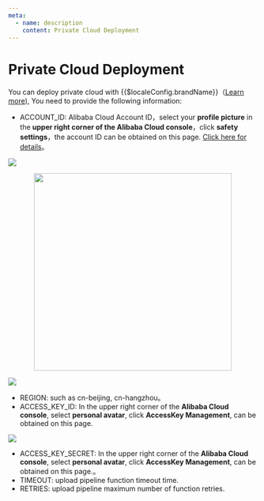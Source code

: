```yaml
---
meta:
  - name: description
    content: Private Cloud Deployment
---
```


#  Private Cloud Deployment

<LastUpdated/>

You can deploy private cloud with {{$localeConfig.brandName}}（[Learn more](/docs/en/guides/deployment/)), You need to provide the following information: 

- ACCOUNT_ID: Alibaba Cloud Account ID，select your **profile picture** in the **upper right corner of the Alibaba Cloud console**，click **safety settings**，the account ID can be obtained on this page. [Click here for details](https://help.aliyun.com/document_detail/52984.html?spm=a2c4g.11186623.2.49.49772a364IfiEO#getAccountID)。

![](https://cdn.approw.com/blog/image%20%28121%29.png)

<img src="https://cdn.approw.com/blog/image%20%28155%29.png" height=400 style="display:block;margin: 0 auto;">

![](https://cdn.approw.com/blog/image%20%28318%29.png)

- REGION: such as cn-beijing, cn-hangzhou。
- ACCESS_KEY_ID: In the upper right corner of the **Alibaba Cloud console**, select **personal avatar**, click **AccessKey Management**, can be obtained on this page.

![](https://cdn.approw.com/blog/image%20%28129%29.png)

- ACCESS_KEY_SECRET: In the upper right corner of the **Alibaba Cloud console**, select **personal avatar**, click **AccessKey Management**, can be obtained on this page.。
- TIMEOUT: upload pipeline function timeout time.
- RETRIES: upload pipeline maximum number of function retries.
